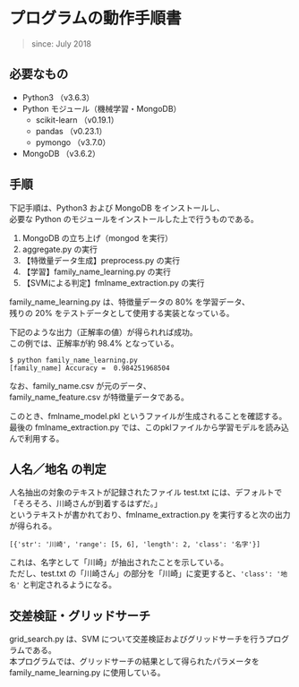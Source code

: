 # プログラムの動作手順書

> since: July 2018

## 必要なもの
* Python3 （v3.6.3）
* Python モジュール（機械学習・MongoDB）
    * scikit-learn （v0.19.1）
    * pandas （v0.23.1）
    * pymongo （v3.7.0）
* MongoDB （v3.6.2）


## 手順
下記手順は、Python3 および MongoDB をインストールし、  
必要な Python のモジュールをインストールした上で行うものである。  

1. MongoDB の立ち上げ（mongod を実行）
1. aggregate.py の実行
1. 【特徴量データ生成】preprocess.py の実行
1. 【学習】family_name_learning.py の実行
1. 【SVMによる判定】fmlname_extraction.py の実行

family_name_learning.py は、特徴量データの 80% を学習データ、  
残りの 20% をテストデータとして使用する実装となっている。

下記のような出力（正解率の値）が得られれば成功。  
この例では、正解率が約 98.4% となっている。
```
$ python family_name_learning.py
[family_name] Accuracy =  0.984251968504
```

なお、family_name.csv が元のデータ、  
family_name_feature.csv が特徴量データである。  

このとき、fmlname_model.pkl というファイルが生成されることを確認する。  
最後の fmlname_extraction.py では、このpklファイルから学習モデルを読み込んで利用する。



## 人名／地名 の判定
人名抽出の対象のテキストが記録されたファイル test.txt には、デフォルトで  
「そろそろ、川崎さんが到着するはずだ。」  
というテキストが書かれており、fmlname_extraction.py を実行すると次の出力が得られる。

```
[{'str': '川崎', 'range': [5, 6], 'length': 2, 'class': '名字'}]
```

これは、名字として「川崎」が抽出されたことを示している。  
ただし、test.txt の「川崎さん」の部分を「川崎」に変更すると、`'class': '地名'` と判定されるようになる。  


## 交差検証・グリッドサーチ
grid_search.py は、SVM について交差検証およびグリッドサーチを行うプログラムである。  
本プログラムでは、グリッドサーチの結果として得られたパラメータを family_name_learning.py に使用している。  


